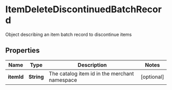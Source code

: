 

# ItemDeleteDiscontinuedBatchRecord

Object describing an item batch record to discontinue items

## Properties

Name | Type | Description | Notes
------------ | ------------- | ------------- | -------------
**itemId** | **String** | The catalog item id in the merchant namespace |  [optional]




